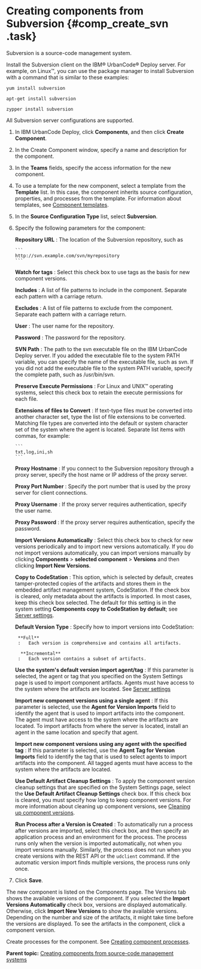 # Creating components from Subversion {#comp_create_svn .task}

Subversion is a source-code management system.

Install the Subversion client on the IBM® UrbanCode® Deploy server. For example, on Linux™, you can use the package manager to install Subversion with a command that is similar to these examples:

```
yum install subversion
```

```
apt-get install subversion
```

```
zypper install subversion
```

All Subversion server configurations are supported.

1.   In IBM UrbanCode Deploy, click **Components**, and then click **Create Component**. 
2.   In the Create Component window, specify a name and description for the component. 
3.  In the **Teams** fields, specify the access information for the new component.
4.  To use a template for the new component, select a template from the **Template** list. In this case, the component inherits source configuration, properties, and processes from the template. For information about templates, see [Component templates](comp_template.md).
5.   In the **Source Configuration Type** list, select **Subversion**. 
6.  Specify the following parameters for the component: 

     **Repository URL**
     :   The location of the Subversion repository, such as

        ```
        http://svn.example.com/svn/myrepository
        ```

      **Watch for tags**
     :   Select this check box to use tags as the basis for new component versions.

      **Includes**
     :   A list of file patterns to include in the component. Separate each pattern with a carriage return.

      **Excludes**
     :   A list of file patterns to exclude from the component. Separate each pattern with a carriage return.

      **User**
     :   The user name for the repository.

      **Password**
     :   The password for the repository.

      **SVN Path**
     :   The path to the svn executable file on the IBM UrbanCode Deploy server. If you added the executable file to the system PATH variable, you can specify the name of the executable file, such as svn. If you did not add the executable file to the system PATH variable, specify the complete path, such as /usr/bin/svn.

      **Preserve Execute Permissions**
     :   For Linux and UNIX™ operating systems, select this check box to retain the execute permissions for each file.

      **Extensions of files to Convert**
     :   If text-type files must be converted into another character set, type the list of file extensions to be converted. Matching file types are converted into the default or system character set of the system where the agent is located. Separate list items with commas, for example:

        ```
        txt,log,ini,sh
        ```

      **Proxy Hostname**
     :   If you connect to the Subversion repository through a proxy server, specify the host name or IP address of the proxy server.

      **Proxy Port Number**
     :   Specify the port number that is used by the proxy server for client connections.

      **Proxy Username**
     :   If the proxy server requires authentication, specify the user name.

      **Proxy Password**
     :   If the proxy server requires authentication, specify the password.

      **Import Versions Automatically**
     :   Select this check box to check for new versions periodically and to import new versions automatically. If you do not import versions automatically, you can import versions manually by clicking **Components** \> **selected component** \> **Versions** and then clicking **Import New Versions**.

      **Copy to CodeStation**
     :   This option, which is selected by default, creates tamper-protected copies of the artifacts and stores them in the embedded artifact management system, CodeStation. If the check box is cleared, only metadata about the artifacts is imported. In most cases, keep this check box selected. The default for this setting is in the system setting **Components copy to CodeStation by default**; see [Server settings](../../com.ibm.udeploy.admin.doc/topics/settings_system.md).

      **Default Version Type**
     :   Specify how to import versions into CodeStation:

         **Full**
         :   Each version is comprehensive and contains all artifacts.

          **Incremental**
         :   Each version contains a subset of artifacts.

       **Use the system's default version import agent/tag**
     :   If this parameter is selected, the agent or tag that you specified on the System Settings page is used to import component artifacts. Agents must have access to the system where the artifacts are located. See [Server settings](../../com.ibm.udeploy.admin.doc/topics/settings_system.md)

      **Import new component versions using a single agent**
     :   If this parameter is selected, use the **Agent for Version Imports** field to identify the agent that is used to import artifacts into the component. The agent must have access to the system where the artifacts are located. To import artifacts from where the server is located, install an agent in the same location and specify that agent.

      **Import new component versions using any agent with the specified tag**
     :   If this parameter is selected, use the **Agent Tag for Version Imports** field to identify the tag that is used to select agents to import artifacts into the component. All tagged agents must have access to the system where the artifacts are located.

      **Use Default Artifact Cleanup Settings**
     :   To apply the component version cleanup settings that are specified on the System Settings page, select the **Use Default Artifact Cleanup Settings** check box. If this check box is cleared, you must specify how long to keep component versions. For more information about cleaning up component versions, see [Cleaning up component versions](settings_system_preview.md).

      **Run Process after a Version is Created**
     :   To automatically run a process after versions are imported, select this check box, and then specify an application process and an environment for the process. The process runs only when the version is imported automatically, not when you import versions manually. Similarly, the process does not run when you create versions with the REST API or the `udclient` command. If the automatic version import finds multiple versions, the process runs only once.

 7.  Click **Save**.

The new component is listed on the Components page. The Versions tab shows the available versions of the component. If you selected the **Import Versions Automatically** check box, versions are displayed automatically. Otherwise, click **Import New Versions** to show the available versions. Depending on the number and size of the artifacts, it might take time before the versions are displayed. To see the artifacts in the component, click a component version.

Create processes for the component. See [Creating component processes](comp_process_configure.md).

**Parent topic:** [Creating components from source-code management systems](../topics/comp_create_scm.md)

